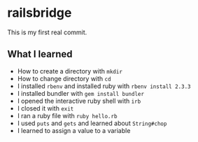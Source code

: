 # railsbridge

This is my first real commit.

## What I learned
* How to create a directory with `mkdir`
* How to change directory with `cd`
* I installed `rbenv` and installed ruby with `rbenv install 2.3.3`
* I installed bundler with `gem install bundler`
* I opened the interactive ruby shell with `irb`
* I closed it with `exit`
* I ran a ruby file with `ruby hello.rb`
* I used `puts` and `gets` and learned about `String#chop`
* I learned to assign a value to a variable
